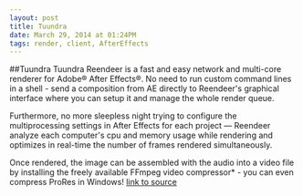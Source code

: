 ```yaml
---
layout: post
title: Tuundra
date: March 29, 2014 at 01:24PM
tags: render, client, AfterEffects
---
```

##Tuundra
Tuundra Reendeer is a fast and easy network and multi-core renderer for Adobe® After Effects®. No need to run custom command lines in a shell - send a composition from AE directly to Reendeer's graphical interface where you can setup it and manage the whole render queue.

Furthermore, no more sleepless night trying to configure the multiprocessing settings in After Effects for each project — Reendeer analyze each computer's cpu and memory usage while rendering and optimizes in real-time the number of frames rendered simultaneously.

Once rendered, the image can be assembled with the audio into a video file by installing the freely available FFmpeg video compressor* - you can even compress ProRes in Windows!
[link to source](http://tuundra.com/) 
